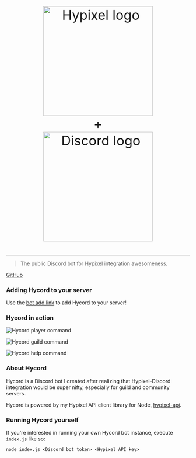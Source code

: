 <p align="center" style="text-align: center; font-size: 2.6em">
	<img src="https://api.hypixel.net/assets/images/logo.png" width="300" alt="Hypixel logo"/>
	<br />
	+
	<br />
	<img src="https://upload.wikimedia.org/wikipedia/en/b/b7/Discord_logo_svg.svg" width="300" alt="Discord logo"/>
</p>

---

> The public Discord bot for Hypixel integration awesomeness.

[GitHub](https://github.com/ethanent/hycord)

### Adding Hycord to your server

Use the [bot add link](https://discordapp.com/oauth2/authorize?client_id=381633622148513802&scope=bot&permissions=104008769) to add Hycord to your server!

### Hycord in action

![Hycord player command](https://i.imgur.com/a1h0Jju.png)

![Hycord guild command](https://i.imgur.com/AgbvXTt.png)

![Hycord help command](https://i.imgur.com/c1maZrZ.png)

### About Hycord

Hycord is a Discord bot I created after realizing that Hypixel-Discord integration would be super nifty, especially for guild and community servers.

Hycord is powered by my Hypixel API client library for Node, [hypixel-api](https://github.com/ethanent/hypixel-api).

### Running Hycord yourself

If you're interested in running your own Hycord bot instance, execute `index.js` like so:

```shell
node index.js <Discord bot token> <Hypixel API key>
```